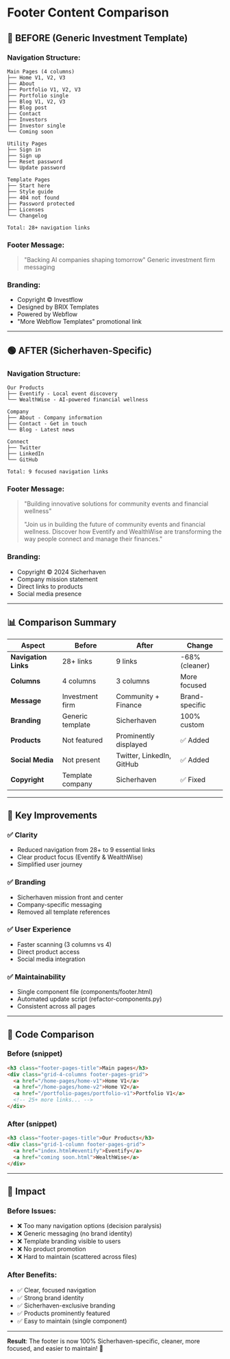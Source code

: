 # Footer Content Comparison

## 🔴 BEFORE (Generic Investment Template)

### Navigation Structure:
```
Main Pages (4 columns)
├── Home V1, V2, V3
├── About
├── Portfolio V1, V2, V3
├── Portfolio single
├── Blog V1, V2, V3
├── Blog post
├── Contact
├── Investors
├── Investor single
└── Coming soon

Utility Pages
├── Sign in
├── Sign up
├── Reset password
└── Update password

Template Pages
├── Start here
├── Style guide
├── 404 not found
├── Password protected
├── Licenses
└── Changelog

Total: 28+ navigation links
```

### Footer Message:
> "Backing AI companies shaping tomorrow"
> Generic investment firm messaging

### Branding:
- Copyright © Investflow
- Designed by BRIX Templates
- Powered by Webflow
- "More Webflow Templates" promotional link

---

## 🟢 AFTER (Sicherhaven-Specific)

### Navigation Structure:
```
Our Products
├── Eventify - Local event discovery
└── WealthWise - AI-powered financial wellness

Company
├── About - Company information
├── Contact - Get in touch
└── Blog - Latest news

Connect
├── Twitter
├── LinkedIn
└── GitHub

Total: 9 focused navigation links
```

### Footer Message:
> "Building innovative solutions for community events and financial wellness"
> 
> "Join us in building the future of community events and financial 
> wellness. Discover how Eventify and WealthWise are transforming the 
> way people connect and manage their finances."

### Branding:
- Copyright © 2024 Sicherhaven
- Company mission statement
- Direct links to products
- Social media presence

---

## 📊 Comparison Summary

| Aspect | Before | After | Change |
|--------|--------|-------|--------|
| **Navigation Links** | 28+ links | 9 links | -68% (cleaner) |
| **Columns** | 4 columns | 3 columns | More focused |
| **Message** | Investment firm | Community + Finance | Brand-specific |
| **Branding** | Generic template | Sicherhaven | 100% custom |
| **Products** | Not featured | Prominently displayed | ✅ Added |
| **Social Media** | Not present | Twitter, LinkedIn, GitHub | ✅ Added |
| **Copyright** | Template company | Sicherhaven | ✅ Fixed |

---

## 🎯 Key Improvements

### ✅ Clarity
- Reduced navigation from 28+ to 9 essential links
- Clear product focus (Eventify & WealthWise)
- Simplified user journey

### ✅ Branding
- Sicherhaven mission front and center
- Company-specific messaging
- Removed all template references

### ✅ User Experience  
- Faster scanning (3 columns vs 4)
- Direct product access
- Social media integration

### ✅ Maintainability
- Single component file (components/footer.html)
- Automated update script (refactor-components.py)
- Consistent across all pages

---

## 📝 Code Comparison

### Before (snippet)
```html
<h3 class="footer-pages-title">Main pages</h3>
<div class="grid-4-columns footer-pages-grid">
  <a href="/home-pages/home-v1">Home V1</a>
  <a href="/home-pages/home-v2">Home V2</a>
  <a href="/portfolio-pages/portfolio-v1">Portfolio V1</a>
  <!-- 25+ more links... -->
</div>
```

### After (snippet)
```html
<h3 class="footer-pages-title">Our Products</h3>
<div class="grid-1-column footer-pages-grid">
  <a href="index.html#eventify">Eventify</a>
  <a href="coming soon.html">WealthWise</a>
</div>
```

---

## 🚀 Impact

### Before Issues:
- ❌ Too many navigation options (decision paralysis)
- ❌ Generic messaging (no brand identity)
- ❌ Template branding visible to users
- ❌ No product promotion
- ❌ Hard to maintain (scattered across files)

### After Benefits:
- ✅ Clear, focused navigation
- ✅ Strong brand identity
- ✅ Sicherhaven-exclusive branding
- ✅ Products prominently featured
- ✅ Easy to maintain (single component)

---

**Result**: The footer is now 100% Sicherhaven-specific, cleaner, more focused, and easier to maintain! 🎉
